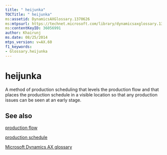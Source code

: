 ```yaml
---
title: " heijunka"
TOCTitle: " heijunka"
ms:assetid: DynamicsAXGlossary.1370626
ms:mtpsurl: https://technet.microsoft.com/library/dynamicsaxglossary.1370626(v=AX.60)
ms:contentKeyID: 36056991
author: Khairunj
ms.date: 08/25/2014
mtps_version: v=AX.60
f1_keywords:
- Glossary.heijunka
---
```


# heijunka

A method of production scheduling that levels the production flow and that places the production schedule in a visible location so that any production issues can be seen at an early stage.

## See also

[production flow](production-flow.md)

[production schedule](production-schedule.md)

[Microsoft Dynamics AX glossary](glossary/microsoft-dynamics-ax-glossary.md)

  


